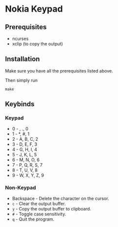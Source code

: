 # Nokia Keypad

## Prerequisites

- ncurses
- xclip (to copy the output)

## Installation

Make sure you have all the prerequisites listed above.

Then simply run

```
make
```

## Keybinds

### Keypad

- 0 - <space>, ., 0
- 1 - \*, #, 1
- 2 - A, B, C, 2
- 3 - D, E, F, 3
- 4 - G, H, I, 4
- 5 - J, K, L, 5
- 6 - M, N, O, 6
- 7 - P, Q, R, S, 7
- 8 - T, U, V, 8
- 9 - W, X, Y, Z, 9

### Non-Keypad

- Backspace - Delete the character on the cursor.
- `c` - Clear the output buffer.
- `y` - Copy the output buffer to clipboard.
- `#` - Toggle case sensitivity.
- `q` - Quit the program.
